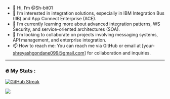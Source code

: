 - 👋 Hi, I’m @Sh-bit01
- 👀 I’m interested in integration solutions, especially in IBM Integration Bus (IIB) and App Connect Enterprise (ACE).
- 🌱 I’m currently learning more about advanced integration patterns, WS Security, and service-oriented architectures (SOA).
- 💞️ I’m looking to collaborate on projects involving messaging systems, API management, and enterprise integration.
- 📫 How to reach me: You can reach me via GitHub or email at [your- shreyashgondane099@gmail.com] for collaboration and inquiries.


<!---
marlin-spike/marlin-spike is a ✨ special ✨ repository because its `README.md` (this file) appears on your GitHub profile.
You can click the Preview link to take a look at your changes.
--->


---

### :fire: My Stats :

 [![GitHub Streak](http://github-readme-streak-stats.herokuapp.com?user=Sh-bit01&theme=dark)](https://git.io/streak-stats) 


![](https://github-readme-stats.vercel.app/api/top-langs/?username=Sh-bit01&theme=dark&hide_border=false&include_all_commits=false&count_private=true&layout=compact)
